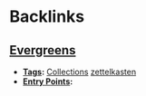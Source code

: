 
# Backlinks
## [Evergreens](<Evergreens.md>)
- **[Tags](<Tags.md>):** [Collections](<Collections.md>) [zettelkasten](<zettelkasten.md>)
- **[Entry Points](<Entry Points.md>):**

